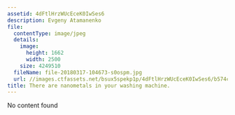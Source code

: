 ```yaml
---
assetid: 4dFtlHrzWUcEceK0IwSes6
description: Evgeny Atamanenko
file:
  contentType: image/jpeg
  details:
    image:
      height: 1662
      width: 2500
    size: 4249510
  fileName: file-20180317-104673-s0ospm.jpg
  url: //images.ctfassets.net/bsux5spekp1p/4dFtlHrzWUcEceK0IwSes6/b574cd127ef324a41c5fd9933487a67f/file-20180317-104673-s0ospm.jpg
title: There are nanometals in your washing machine.
---
```

No content found